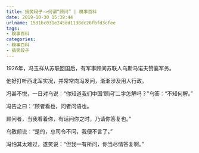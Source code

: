 ```yaml
---
title: 搞笑段子->何谓“顾问” | 糗事百科
date: 2019-10-30 15:39:44
urlname: 1531bc031e245dd1138dc26fbfd3cfee
tags: 
- 糗事百科
categories:
- 糗事百科
- 搞笑段子
---
```

1926年，冯玉祥从苏联回国后，有军事顾问苏联人乌斯马诺夫赞襄军务。

他好打听西北军实况，并常常向冯发问，渐渐涉及用人行政。

冯甚不悦，一日对乌说：“你知道我们中国‘顾问’二字怎解吗？”乌答：“不知何解。”

冯告之曰：“顾者看也，问者问语也。

顾问者，当我看着你，有话问你之时，乃请你答复也。”

乌赦颜说：“是的，总司令不问，我便不言了。”

冯怕其太难过，遂笑说：“但我一有所问，你当尽情答复啊。”


